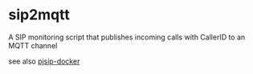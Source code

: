 # sip2mqtt
A SIP monitoring script that publishes incoming calls with CallerID to an MQTT channel

see also [pjsip-docker](https://github.com/MartyTremblay/pjsip-docker)
